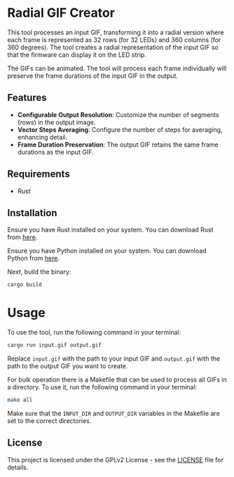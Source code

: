 # Radial GIF Creator

This tool processes an input GIF, transforming it into a radial version where each frame is represented as 32 rows (for 32 LEDs) and
360 columns (for 360 degrees). The tool creates a radial representation of the input GIF so that the firmware can display it on the LED strip.

The GIFs can be animated. The tool will process each frame individually will preserve the frame durations of the input GIF in the output.

## Features

- **Configurable Output Resolution**: Customize the number of segments (rows) in the output image.
- **Vector Steps Averaging**: Configure the number of steps for averaging, enhancing detail.
- **Frame Duration Preservation**: The output GIF retains the same frame durations as the input GIF.

## Requirements

- Rust

## Installation

Ensure you have Rust installed on your system. You can download Rust from [here](https://www.rust-lang.org/tools/install).

Ensure you have Python installed on your system. You can download Python from [here](https://www.python.org/downloads/).

Next, build the binary:
```bash
cargo build
```

# Usage

To use the tool, run the following command in your terminal:

```bash
cargo run input.gif output.gif
```

Replace `input.gif` with the path to your input GIF and `output.gif` with the path to the output GIF you want to create.

For bulk operation there is a Makefile that can be used to process all GIFs in a directory. To use it, run the following command in your terminal:

```bash
make all
```

Make sure that the `INPUT_DIR` and `OUTPUT_DIR` variables in the Makefile are set to the correct directories.

## License

This project is licensed under the GPLv2 License - see the [LICENSE](LICENSE) file for details.
